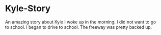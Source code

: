 # Kyle-Story
An amazing story about Kyle
I woke up in the morning.
I did not want to go to school.
I began to drive to school.
The freeway was pretty backed up.
